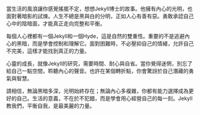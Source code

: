 當生活的風浪讓你感覺搖擺不定，想想Jekyll博士的故事。他擁有內心的光明，也面對著暗影的試煉。人生不總是黑與白的分明，正如人心有善有惡。勇敢承認自己心中的陰暗面，才能真正走向完整和平衡。

每個人心裡都有一個Jekyll和一個Hyde，這是自然的雙重性。重要的不是逃避內心的黑暗，而是學會控制和理解它。面對困難時，不必壓抑自己的情緒，允許自己不完美，這樣才能找到真正的力量。

心靈的成長，就像Jekyll的研究，需要時間、耐心與自省。當你覺得迷惘，別忘了給自己一點空間，聆聽內心的聲音。也許在某個轉折點，你會驚訝於自己潛藏的勇氣與智慧。

請相信，無論黑暗多深，光明始終存在；無論內心多複雜，你都有能力選擇成為更好的自己。生活的意義，不在於不犯錯，而是學會用心經營自己的每一刻。Jekyll教我們，平衡自我，是最美麗的力量。